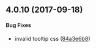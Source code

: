 <a name="4.0.10"></a>
## 4.0.10 (2017-09-18)


#### Bug Fixes

*   invalid tooltip css ([84a3e6b8](https://github.com/linuxdeepin/deepin-appstore/commit/84a3e6b8e2777bc491e37c9ca165a063539fe06b))
